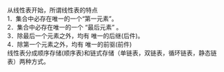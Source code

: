 从线性表开始，所谓线性表的特点 <br>
1．集合中必存在唯一的一个“第一元素”。<br>
2．集合中必存在唯一的一个 “最后元素” 。<br>
3．除最后一个元素之外，均有 唯一的后继(后件)。<br>
4．除第一个元素之外，均有 唯一的前驱(前件)<br>
线性表分成顺序存储(顺序表)和链式存储（单链表，双链表，循环链表，静态链表）两种方式。<br>


